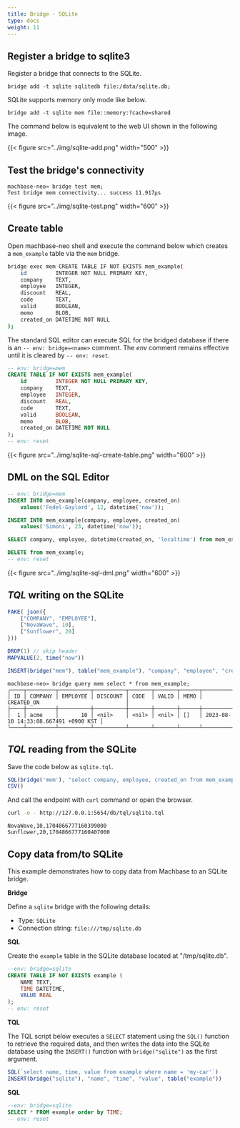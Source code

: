 ```yaml
---
title: Bridge - SQLite
type: docs
weight: 11
---
```


## Register a bridge to sqlite3

Register a bridge that connects to the SQLite.

```
bridge add -t sqlite sqlitedb file:/data/sqlite.db;
```

SQLite supports memory only mode like below.

```
bridge add -t sqlite mem file::memory:?cache=shared
```

The command below is equivalent to the web UI shown in the following image.

{{< figure src="../img/sqlite-add.png" width="500" >}}


## Test the bridge's connectivity

```
machbase-neo» bridge test mem;
Test bridge mem connectivity... success 11.917µs
```

{{< figure src="../img/sqlite-test.png" width="600" >}}

## Create table

Open machbase-neo shell and execute the command below which creates a `mem_example` table via the `mem` bridge.

```sh
bridge exec mem CREATE TABLE IF NOT EXISTS mem_example(
    id         INTEGER NOT NULL PRIMARY KEY,
    company    TEXT,
    employee   INTEGER,
    discount   REAL,
    code       TEXT,
    valid      BOOLEAN,
    memo       BLOB,
    created_on DATETIME NOT NULL
);
```
The standard SQL editor can execute SQL for the bridged database if there is an `-- env: bridge=<name>` comment. The *env* comment remains effective until it is cleared by `-- env: reset`.

```sql
-- env: bridge=mem
CREATE TABLE IF NOT EXISTS mem_example(
    id         INTEGER NOT NULL PRIMARY KEY,
    company    TEXT,
    employee   INTEGER,
    discount   REAL,
    code       TEXT,
    valid      BOOLEAN,
    memo       BLOB,
    created_on DATETIME NOT NULL
);
-- env: reset
```

{{< figure src="../img/sqlite-sql-create-table.png" width="600" >}}

## DML on the SQL Editor

```sql
-- env: bridge=mem
INSERT INTO mem_example(company, employee, created_on) 
    values('Fedel-Gaylord', 12, datetime('now'));

INSERT INTO mem_example(company, employee, created_on) 
    values('Simoni', 23, datetime('now'));

SELECT company, employee, datetime(created_on, 'localtime') from mem_example;

DELETE from mem_example;
-- env: reset
```

{{< figure src="../img/sqlite-sql-dml.png" width="600" >}}

## *TQL* writing on the SQLite

```js {linenos=table,hl_lines=["10"],linenostart=1}
FAKE( json({
    ["COMPANY", "EMPLOYEE"],
    ["NovaWave", 10],
    ["Sunflower", 20]
}))

DROP(1) // skip header
MAPVALUE(2, time("now"))

INSERT(bridge("mem"), table("mem_example"), "company", "employee", "created_on")
```

```
machbase-neo» bridge query mem select * from mem_example;
╭────┬─────────┬──────────┬──────────┬───────┬───────┬──────┬──────────────────────────────────────╮
│ ID │ COMPANY │ EMPLOYEE │ DISCOUNT │ CODE  │ VALID │ MEMO │ CREATED_ON                           │
├────┼─────────┼──────────┼──────────┼───────┼───────┼──────┼──────────────────────────────────────┤
│  1 │ acme    │       10 │ <nil>    │ <nil> │ <nil> │ []   │ 2023-08-10 14:33:08.667491 +0900 KST │
╰────┴─────────┴──────────┴──────────┴───────┴───────┴──────┴──────────────────────────────────────╯
```

## *TQL* reading from the SQLite

Save the code below as `sqlite.tql`.

```js
SQL(bridge('mem'), "select company, employee, created_on from mem_example")
CSV()
```

And call the endpoint with `curl` command or open the browser.

```sh
curl -o - http://127.0.0.1:5654/db/tql/sqlite.tql
```

```csv
NovaWave,10,1704866777160399000
Sunflower,20,1704866777160407000
```

## Copy data from/to SQLite

This example demonstrates how to copy data from Machbase to an SQLite bridge.

**Bridge**

Define a `sqlite` bridge with the following details:

- Type: `SQLite`
- Connection string: `file:///tmp/sqlite.db`

**SQL**

Create the `example` table in the SQLite database located at "/tmp/sqlite.db".

```sql
--env: bridge=sqlite
CREATE TABLE IF NOT EXISTS example (
    NAME TEXT,
    TIME DATETIME,
    VALUE REAL
);
-- env: reset
```

**TQL**

The TQL script below executes a `SELECT` statement using the `SQL()` function to retrieve the required data, 
and then writes the data into the SQLite database using the `INSERT()` function with `bridge("sqlite")` as the first argument.

```js
SQL(`select name, time, value from example where name = 'my-car'`)
INSERT(bridge("sqlite"), "name", "time", "value", table("example"))
```

**SQL**

```sql
--env: bridge=sqlite
SELECT * FROM example order by TIME;
-- env: reset
```